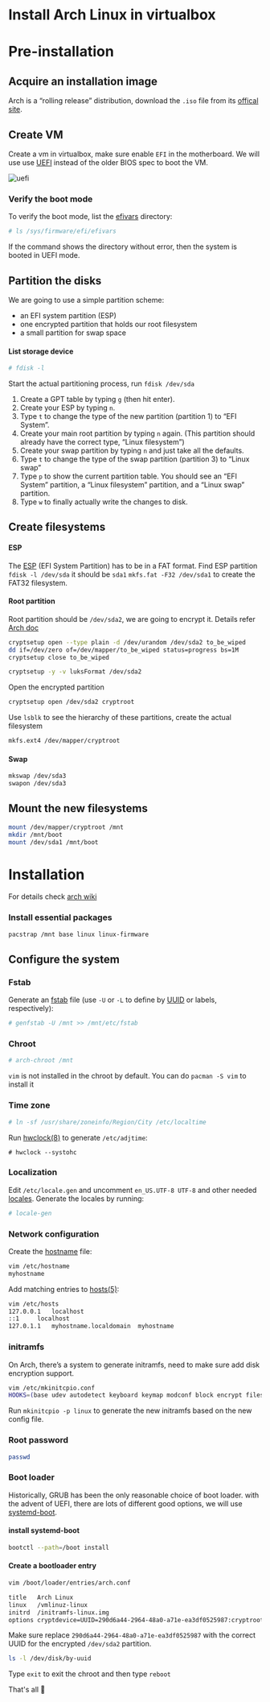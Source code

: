 # Install Arch Linux in virtualbox


# Pre-installation

## Acquire an installation image
Arch is a “rolling release” distribution, download the `.iso` file from its [offical site](https://www.archlinux.org/download/).

## Create VM
Create a vm in virtualbox, make sure enable `EFI` in the motherboard. We will use use [UEFI](https://wiki.archlinux.org/index.php/Unified_Extensible_Firmware_Interface) instead of the older BIOS spec to boot the VM.

![uefi](../../static/images/2020-10-12-install-arch-linux-in-virtualbox/uefi.jpg)

### Verify the boot mode

To verify the boot mode, list the [efivars](https://wiki.archlinux.org/index.php/Efivars) directory:

```bash
# ls /sys/firmware/efi/efivars
```

If the command shows the directory without error, then the system is booted in UEFI mode. 

## Partition the disks

We are going to use a simple partition scheme:

- an EFI system partition (ESP)
- one encrypted partition that holds our root filesystem
- a small partition for swap space

#### List storage device

````bash
# fdisk -l
````

Start the actual partitioning process, run `fdisk /dev/sda`

1. Create a GPT table by typing `g` (then hit enter).
2. Create your ESP by typing `n`.
3. Type `t` to change the type of the new partition (partition 1) to “EFI System”. 
4. Create your main root partition by typing `n` again. (This partition should already have the correct type, “Linux filesystem”)
5. Create your swap partition by typing `n` and just take all the defaults.
6. Type `t` to change the type of the swap partition (partition 3) to “Linux swap”
7. Type `p` to show the current partition table. You should see an “EFI System” partition, a “Linux filesystem” partition, and a “Linux swap” partition.
8. Type `w` to finally actually write the changes to disk.

## Create filesystems

#### ESP

The [ESP](https://wiki.archlinux.org/index.php/EFI_system_partition) (EFI System Partition) has to be in a FAT format. Find ESP partition `fdisk -l /dev/sda` it should be `sda1` `mkfs.fat -F32 /dev/sda1` to create the FAT32 filesystem.

#### Root partition

Root partition should be `/dev/sda2`, we are going to encrypt it. Details refer [Arch doc](https://wiki.archlinux.org/index.php/Dm-crypt/Encrypting_an_entire_system#LUKS_on_a_partition)

```bash
cryptsetup open --type plain -d /dev/urandom /dev/sda2 to_be_wiped
dd if=/dev/zero of=/dev/mapper/to_be_wiped status=progress bs=1M
cryptsetup close to_be_wiped
```

```bash
cryptsetup -y -v luksFormat /dev/sda2
```

Open the encrypted partition

```bash
cryptsetup open /dev/sda2 cryptroot
```

Use `lsblk` to see the hierarchy of these partitions, create the actual filesystem

```bash
mkfs.ext4 /dev/mapper/cryptroot
```

#### Swap

```bash
mkswap /dev/sda3
swapon /dev/sda3
```

## Mount the new filesystems

```bash
mount /dev/mapper/cryptroot /mnt
mkdir /mnt/boot
mount /dev/sda1 /mnt/boot
```

# Installation

For details check [arch wiki](https://wiki.archlinux.org/index.php/Installation_guide#Install_essential_packages)

### Install essential packages

```bash
pacstrap /mnt base linux linux-firmware
```

## Configure the system

### Fstab

Generate an [fstab](https://wiki.archlinux.org/index.php/Fstab) file (use `-U` or `-L` to define by [UUID](https://wiki.archlinux.org/index.php/UUID) or labels, respectively):

```bash
# genfstab -U /mnt >> /mnt/etc/fstab
```

### Chroot

```bash
# arch-chroot /mnt
```

`vim` is not installed in the chroot by default. You can do `pacman -S vim` to install it

### Time zone

```bash
# ln -sf /usr/share/zoneinfo/Region/City /etc/localtime
```

Run [hwclock(8)](https://jlk.fjfi.cvut.cz/arch/manpages/man/hwclock.8) to generate `/etc/adjtime`:

```
# hwclock --systohc
```

### Localization

Edit `/etc/locale.gen` and uncomment `en_US.UTF-8 UTF-8` and other needed [locales](https://wiki.archlinux.org/index.php/Locale). Generate the locales by running:

```bash
# locale-gen
```

### Network configuration

Create the [hostname](https://wiki.archlinux.org/index.php/Hostname) file:

```bash
vim /etc/hostname
myhostname
```

Add matching entries to [hosts(5)](https://jlk.fjfi.cvut.cz/arch/manpages/man/hosts.5):

```bash
vim /etc/hosts
127.0.0.1	localhost
::1		localhost
127.0.1.1	myhostname.localdomain	myhostname
```

### initramfs

On Arch, there’s a system to generate initramfs, need to make sure add disk encryption support.

```bash
vim /etc/mkinitcpio.conf
HOOKS=(base udev autodetect keyboard keymap modconf block encrypt filesystems fsck)
```

Run `mkinitcpio -p linux` to generate the new initramfs based on the new config file.

### Root password

```bash
passwd
```

### Boot loader

Historically, GRUB has been the only reasonable choice of boot loader. with the advent of UEFI, there are lots of different good options, we will use  [systemd-boot](https://wiki.archlinux.org/index.php/Systemd-boot).

#### install systemd-boot

```bash
bootctl --path=/boot install
```

#### Create a bootloader entry 

```bash
vim /boot/loader/entries/arch.conf

title   Arch Linux
linux   /vmlinuz-linux
initrd  /initramfs-linux.img
options cryptdevice=UUID=290d6a44-2964-48a0-a71e-ea3df0525987:cryptroot root=/dev/mapper/cryptroot rw
```

Make sure replace `290d6a44-2964-48a0-a71e-ea3df0525987` with the correct UUID for the encrypted `/dev/sda2` partition. 

```bash
ls -l /dev/disk/by-uuid
```

Type `exit` to exit the chroot and then type `reboot` 

That's all 🎉


